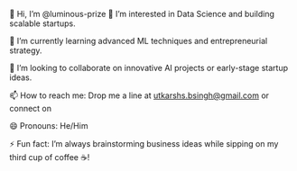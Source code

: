 👋 Hi, I’m @luminous-prize
👀 I’m interested in Data Science and building scalable startups.

🌱 I’m currently learning advanced ML techniques and entrepreneurial strategy.

💞️ I’m looking to collaborate on innovative AI projects or early-stage startup ideas.

📫 How to reach me: Drop me a line at utkarshs.bsingh@gmail.com or connect on 

😄 Pronouns: He/Him

⚡ Fun fact: I’m always brainstorming business ideas while sipping on my third cup of coffee ☕!


<!---
luminous-prize/luminous-prize is a ✨ special ✨ repository because its `README.md` (this file) appears on your GitHub profile.
You can click the Preview link to take a look at your changes.
--->
